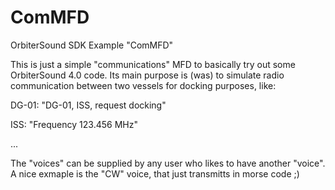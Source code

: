 # ComMFD
OrbiterSound SDK Example "ComMFD"

This is just a simple "communications" MFD to basically try out some OrbiterSound 4.0 code.
Its main purpose is (was) to simulate radio communication between two vessels for docking purposes, like:

DG-01: "DG-01, ISS, request docking"

ISS: "Frequency 123.456 MHz"

...

The "voices" can be supplied by any user who likes to have another "voice". A nice exmaple is the  "CW" voice, that just transmitts in morse code ;)
